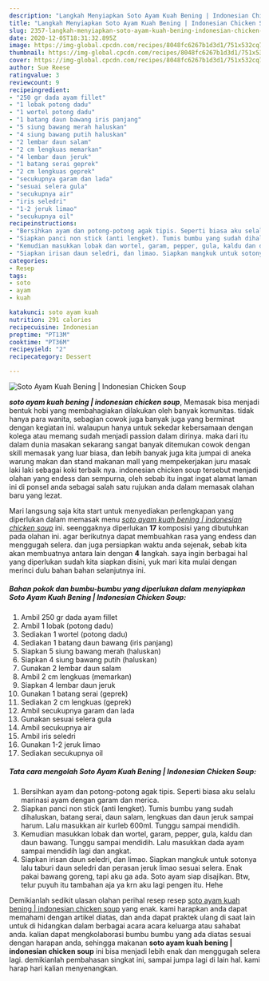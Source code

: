 ```yaml
---
description: "Langkah Menyiapkan Soto Ayam Kuah Bening | Indonesian Chicken Soup Lezat"
title: "Langkah Menyiapkan Soto Ayam Kuah Bening | Indonesian Chicken Soup Lezat"
slug: 2357-langkah-menyiapkan-soto-ayam-kuah-bening-indonesian-chicken-soup-lezat
date: 2020-12-05T18:31:32.895Z
image: https://img-global.cpcdn.com/recipes/8048fc6267b1d3d1/751x532cq70/soto-ayam-kuah-bening-indonesian-chicken-soup-foto-resep-utama.jpg
thumbnail: https://img-global.cpcdn.com/recipes/8048fc6267b1d3d1/751x532cq70/soto-ayam-kuah-bening-indonesian-chicken-soup-foto-resep-utama.jpg
cover: https://img-global.cpcdn.com/recipes/8048fc6267b1d3d1/751x532cq70/soto-ayam-kuah-bening-indonesian-chicken-soup-foto-resep-utama.jpg
author: Sue Reese
ratingvalue: 3
reviewcount: 9
recipeingredient:
- "250 gr dada ayam fillet"
- "1 lobak potong dadu"
- "1 wortel potong dadu"
- "1 batang daun bawang iris panjang"
- "5 siung bawang merah haluskan"
- "4 siung bawang putih haluskan"
- "2 lembar daun salam"
- "2 cm lengkuas memarkan"
- "4 lembar daun jeruk"
- "1 batang serai geprek"
- "2 cm lengkuas geprek"
- "secukupnya garam dan lada"
- "sesuai selera gula"
- "secukupnya air"
- "iris seledri"
- "1-2 jeruk limao"
- "secukupnya oil"
recipeinstructions:
- "Bersihkan ayam dan potong-potong agak tipis. Seperti biasa aku selalu marinasi ayam dengan garam dan merica."
- "Siapkan panci non stick (anti lengket). Tumis bumbu yang sudah dihaluskan, batang serai, daun salam, lengkuas dan daun jeruk sampai harum. Lalu masukkan air kurleb 600ml. Tunggu sampai mendidih."
- "Kemudian masukkan lobak dan wortel, garam, pepper, gula, kaldu dan daun bawang. Tunggu sampai mendidih. Lalu masukkan dada ayam sampai mendidih lagi dan angkat."
- "Siapkan irisan daun seledri, dan limao. Siapkan mangkuk untuk sotonya lalu taburi daun seledri dan perasan jeruk limao sesuai selera. Enak pakai bawang goreng, tapi aku ga ada. Soto ayam siap disajikan. Btw, telur puyuh itu tambahan aja ya krn aku lagi pengen itu. Hehe"
categories:
- Resep
tags:
- soto
- ayam
- kuah

katakunci: soto ayam kuah 
nutrition: 291 calories
recipecuisine: Indonesian
preptime: "PT13M"
cooktime: "PT36M"
recipeyield: "2"
recipecategory: Dessert

---
```



![Soto Ayam Kuah Bening | Indonesian Chicken Soup](https://img-global.cpcdn.com/recipes/8048fc6267b1d3d1/751x532cq70/soto-ayam-kuah-bening-indonesian-chicken-soup-foto-resep-utama.jpg)

<b><i>soto ayam kuah bening | indonesian chicken soup</i></b>, Memasak bisa menjadi bentuk hobi yang membahagiakan dilakukan oleh banyak komunitas. tidak hanya para wanita, sebagian cowok juga banyak juga yang berminat dengan kegiatan ini. walaupun hanya untuk sekedar kebersamaan dengan kolega atau memang sudah menjadi passion dalam dirinya. maka dari itu dalam dunia masakan sekarang sangat banyak ditemukan cowok dengan skill memasak yang luar biasa, dan lebih banyak juga kita jumpai di aneka warung makan dan stand makanan mall yang mempekerjakan juru masak laki laki sebagai koki terbaik nya.
 indonesian chicken soup</u> tersebut menjadi olahan yang endess dan sempurna, oleh sebab itu ingat ingat alamat laman ini di ponsel anda sebagai salah satu rujukan anda dalam memasak olahan baru yang lezat.




Mari langsung saja kita start untuk menyediakan perlengkapan yang diperlukan dalam memasak menu <u><i>soto ayam kuah bening | indonesian chicken soup</i></u> ini. seenggaknya diperlukan <b>17</b> komposisi yang dibutuhkan pada olahan ini. agar berikutnya dapat membuahkan rasa yang endess dan menggugah selera. dan juga persiapkan waktu anda sejenak, sebab kita akan membuatnya antara lain dengan <b>4</b> langkah. saya ingin berbagai hal yang diperlukan sudah kita siapkan disini, yuk mari kita mulai dengan merinci dulu bahan bahan selanjutnya ini.

<!--inarticleads1-->

##### Bahan pokok dan bumbu-bumbu yang diperlukan dalam menyiapkan Soto Ayam Kuah Bening | Indonesian Chicken Soup:

1. Ambil 250 gr dada ayam fillet
1. Ambil 1 lobak (potong dadu)
1. Sediakan 1 wortel (potong dadu)
1. Sediakan 1 batang daun bawang (iris panjang)
1. Siapkan 5 siung bawang merah (haluskan)
1. Siapkan 4 siung bawang putih (haluskan)
1. Gunakan 2 lembar daun salam
1. Ambil 2 cm lengkuas (memarkan)
1. Siapkan 4 lembar daun jeruk
1. Gunakan 1 batang serai (geprek)
1. Sediakan 2 cm lengkuas (geprek)
1. Ambil secukupnya garam dan lada
1. Gunakan sesuai selera gula
1. Ambil secukupnya air
1. Ambil iris seledri
1. Gunakan 1-2 jeruk limao
1. Sediakan secukupnya oil




<!--inarticleads2-->

##### Tata cara mengolah Soto Ayam Kuah Bening | Indonesian Chicken Soup:

1. Bersihkan ayam dan potong-potong agak tipis. Seperti biasa aku selalu marinasi ayam dengan garam dan merica.
1. Siapkan panci non stick (anti lengket). Tumis bumbu yang sudah dihaluskan, batang serai, daun salam, lengkuas dan daun jeruk sampai harum. Lalu masukkan air kurleb 600ml. Tunggu sampai mendidih.
1. Kemudian masukkan lobak dan wortel, garam, pepper, gula, kaldu dan daun bawang. Tunggu sampai mendidih. Lalu masukkan dada ayam sampai mendidih lagi dan angkat.
1. Siapkan irisan daun seledri, dan limao. Siapkan mangkuk untuk sotonya lalu taburi daun seledri dan perasan jeruk limao sesuai selera. Enak pakai bawang goreng, tapi aku ga ada. Soto ayam siap disajikan. Btw, telur puyuh itu tambahan aja ya krn aku lagi pengen itu. Hehe




Demikianlah sedikit ulasan olahan perihal resep resep <u>soto ayam kuah bening | indonesian chicken soup</u> yang enak. kami harapkan anda dapat memahami dengan artikel diatas, dan anda dapat praktek ulang di saat lain untuk di hidangkan dalam berbagai acara acara keluarga atau sahabat anda. kalian dapat mengkolaborasi bumbu bumbu yang ada diatas sesuai dengan harapan anda, sehingga makanan <b>soto ayam kuah bening | indonesian chicken soup</b> ini bisa menjadi lebih enak dan menggugah selera lagi. demikianlah pembahasan singkat ini, sampai jumpa lagi di lain hal. kami harap hari kalian menyenangkan.
